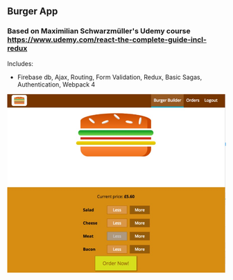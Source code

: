 ## Burger App 
### Based on Maximilian Schwarzmüller's Udemy course https://www.udemy.com/react-the-complete-guide-incl-redux

Includes:
- Firebase db, Ajax, Routing, Form Validation, Redux, Basic Sagas, Authentication, Webpack 4

![screenshot](screenshot.jpg)
